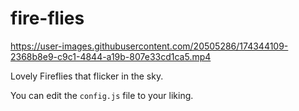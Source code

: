 # fire-flies

https://user-images.githubusercontent.com/20505286/174344109-2368b8e9-c9c1-4844-a19b-807e33cd1ca5.mp4

Lovely Fireflies that flicker in the sky.

You can edit the `config.js` file to your liking.
